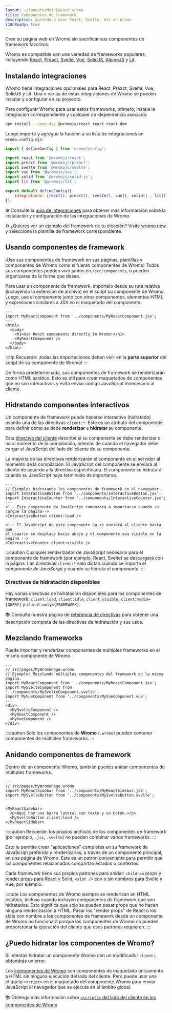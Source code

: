 ```yaml
---
layout: ~/layouts/MainLayout.wromo
title: Componentes de framework
description: Aprenda a usar React, Svelte, etc en Wromo
i18nReady: true
---
```


Cree su página web en Wromo sin sacrificar sus componentes de framework favoritos.

Wromo es compatible con una variedad de frameworks populares, incluyendo [React](https://reactjs.org/), [Preact](https://preactjs.com/), [Svelte](https://svelte.dev/), [Vue](https://vuejs.org/), [SolidJS](https://www.solidjs.com/), [AlpineJS](https://alpinejs.dev/) y [Lit](https://lit.dev/).

## Instalando integraciones

Wromo tiene integraciones opcionales para React, Preact, Svelte, Vue, SolidJS y Lit. Una o varias de estas integraciones de Wromo se pueden instalar y configurar en su proyecto.

Para configurar Wromo para usar estos frameworks, primero, instale la integración correspondiente y cualquier co-dependencia asociada:

```bash
npm install --save-dev @wromojs/react react react-dom
```

Luego importe y agregue la función a su lista de integraciones en `wromo.config.mjs`:

```js
import { defineConfig } from 'wromo/config';

import react from '@wromojs/react';
import preact from '@wromojs/preact';
import svelte from '@wromojs/svelte';
import vue from '@wromojs/vue';
import solid from '@wromojs/solid-js';
import lit from '@wromojs/lit';

export default defineConfig({
	integrations: [react(), preact(), svelte(), vue(), solid() , lit()],
});
```

⚙️ Consulte la [guía de integraciones](/es/guides/integrations-guide/) para obtener más informarción sobre la instalación y configuración de las integraciones de Wromo.

⚙️ ¿Quieres ver un ejemplo del framework de tu elección? Visite [wromo.new](https://wromo.new/) y seleccione la plantilla de framework correspondiente.

## Usando componentes de framework

¡Use sus componentes de framework en sus páginas, plantillas y componentes de Wromo como si fueran componentes de Wromo! Todos sus componentes pueden vivir juntos en `/src/components`, o pueden organizarse de la forma que desee.

Para usar un componente de framework, impórtelo desde su ruta relativa (incluyendo la extensión de archivo) en el script su componente de Wromo. Luego, use el componente junto con otros componentes, elementos HTML y expresiones similares a JSX en el maquetado del componente.

```wromo
---
import MyReactComponent from '../components/MyReactComponent.jsx';
---
<html>
  <body>
    <h1>Use React components directly in Wromo!</h1>
    <MyReactComponent />
  </body>
</html>
```

:::tip
Recuerde: ¡todas las importaciones deben vivir en la **parte superior** del script de su componente de Wromo!
:::

De forma predeterminada, sus componentes de framework se renderizarán como HTML estático. Esto es útil para crear maquetados de componentes que no son interactivos y evita enviar código JavaScript innecesario al cliente.

## Hidratando componentes interactivos

Un componente de framework puede hacerse interactivo (hidratado) usando una de las directivas `client:*`. Este es un atributo del componente para definir cómo se debe **renderizar** e **hidratar** su componente.

Esta [directiva del cliente](/es/reference/directives-reference/#client-directives) describe si su componente se debe renderizar o no al momento de la compilación, además de cuándo el navegador debe cargar el JavaScript del lado del cliente de su componente.

La mayoría de las directivas renderizarán el componente en el servidor al momento de la compilación. El JavaScript del componente se enviará al cliente de acuerdo a la directiva especificada. El componente se hidratará cuando su JavaScript haya terminado de importarse.

```wromo
---
// Ejemplo: hidratando los componentes de framework en el navegador.
import InteractiveButton from '../components/InteractiveButton.jsx';
import InteractiveCounter from '../components/InteractiveCounter.jsx';
---
<!-- Este componente de JavaScript comenzará a importarse cuando se cargue la página-->
<InteractiveButton client:load />

<!-- El JavaScript de este componente no se enviará al cliente hasta que
el usuario se desplace hacia abajo y el componente sea visible en la página -->
<InteractiveCounter client:visible />
```

:::caution
Cualquier renderizador de JavaScript necesario para el componente de framework (por ejemplo, React, Svelte) se descargará con la página. Las directivas `client:*` solo dictan cuándo se importa el _componente de JavaScript_ y cuándo se hidrata el _componente_.
:::

### Directivas de hidratación disponibles

Hay varias directivas de hidratación disponibles para los componentes de framework: `client:load`, `client:idle`, `client:visible`, `client:media={QUERY}` y `client:only={FRAMEWORK}`.

📚 Consulte nuestra página de [referencia de directivas](/es/reference/directives-reference/#client-directives) para obtener una descripción completa de las directivas de hidratación y sus usos.

## Mezclando frameworks

Puede importar y renderizar componentes de múltiples frameworks en el mismo componente de Wromo.

```wromo
---
// src/pages/MyWromoPage.wromo
// Ejemplo: Mezclando múltiples componentes del framework en la misma página.
import MyReactComponent from '../components/MyReactComponent.jsx';
import MySvelteComponent from '../components/MySvelteComponent.svelte';
import MyVueComponent from '../components/MyVueComponent.vue';
---
<div>
  <MySvelteComponent />
  <MyReactComponent />
  <MyVueComponent />
</div>
```

:::caution
Solo los componentes de **Wromo** (`.wromo`) pueden contener componentes de múltiples frameworks.
:::

## Anidando componentes de framework

Dentro de un componente Wromo, también puedes anidar componentes de múltiples frameworks.

```wromo
---
// src/pages/MyWromoPage.wromo
import MyReactSidebar from '../components/MyReactSidebar.jsx';
import MySvelteButton from '../components/MySvelteButton.svelte';
---

<MyReactSidebar>
  <p>Aquí hay una barra lateral con texto y un botón.</p>
  <MySvelteButton client:load />
</MyReactSidebar>
```

:::caution
Recuerde: los propios archivos de los componentes de framework (por ejemplo, `.jsx`, `.svelte`) no pueden combinar varios frameworks.
:::

Esto le permite crear "aplicaciones" completas en su framework de JavaScript preferido y renderizarlas, a través de un componente principal, en una página de Wromo. Este es un patrón conveniente para permitir que los componentes relacionados compartan estados o contextos.

Cada framework tiene sus propios patrones para anidar: `children` props y [render props](https://reactjs.org/docs/render-props.html) para React y Solid; `<slot />` con o sin nombres para Svelte y Vue, por ejemplo.

:::note
Los componentes de Wromo siempre se renderizan en HTML estático, incluso cuando incluyen componentes de framework que son hidratados. Esto significa que solo se pueden pasar props que no hacen ninguna renderización a HTML. Pasar los "render props" de React o los slots con nombre a los componentes de framework desde un componente de Wromo no funcionará porque los componentes de Wromo no pueden proporcionar la ejecución del cliente que esos patrones requieren.
:::

## ¿Puedo hidratar los componentes de Wromo?

Si intentas hidratar un componente Wromo con un modificador `client:`, obtendrás un error.

Los [componentes de Wromo](/es/core-concepts/wromo-components/) son componentes de maquetado únicamente a HTML sin ninguna ejecución del lado del cliente. Pero puede usar una etiqueta `<script>` en el maquetado del componente Wromo para enviar JavaScript al navegador que se ejecuta en el ámbito global.

📚 Obtenga más información sobre [`<scripts>` del lado del cliente en los componentes de Wromo](/es/core-concepts/wromo-components/#scripts-del-lado-del-cliente)

[mdn-io]: https://developer.mozilla.org/es/docs/Web/API/Intersection_Observer_API
[mdn-ric]: https://developer.mozilla.org/es/docs/Web/API/Window/requestIdleCallback
[mdn-mm]: https://developer.mozilla.org/es/docs/Web/API/Window/matchMedia
